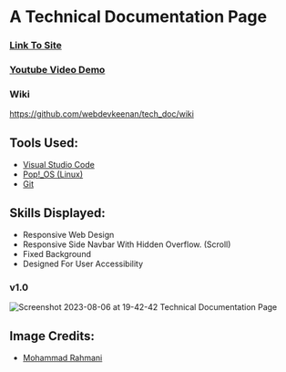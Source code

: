 # A Technical Documentation Page

### [Link To Site](https://webdevkeenan.github.io/tech_doc/)

### [Youtube Video Demo](https://youtu.be/0gvRTF838IY)

### Wiki

https://github.com/webdevkeenan/tech_doc/wiki

## Tools Used: 
+ [Visual Studio Code](https://code.visualstudio.com/)
+ [Pop!_OS (Linux)](https://pop.system76.com/)
+ [Git](https://git-scm.com/)


## Skills Displayed: 
+ Responsive Web Design
+ Responsive Side Navbar With Hidden Overflow. (Scroll)
+ Fixed Background
+ Designed For User Accessibility


### v1.0
![Screenshot 2023-08-06 at 19-42-42 Technical Documentation Page](https://github.com/webdevkeenan/tech_doc/assets/42125735/111efda6-283c-4b80-a3a2-85453aa1f0b2)

## Image Credits:
+ [Mohammad Rahmani](https://unsplash.com/@afgprogrammer)
